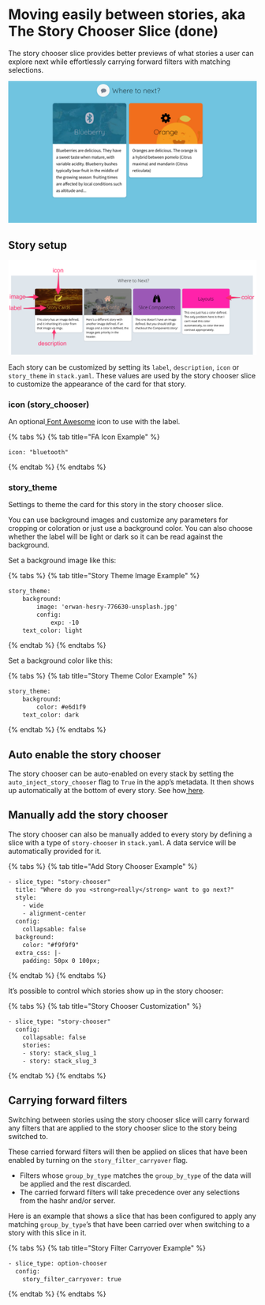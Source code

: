 # Moving easily between stories, aka The Story Chooser Slice \(done\)

The story chooser slice provides better previews of what stories a user can explore next while effortlessly carrying forward filters with matching selections.

![](../../.gitbook/assets/story-chooser-example.png)

## Story setup

![](../../.gitbook/assets/story-chooser-detailed-example.png)

Each story can be customized by setting its `label`, `description`, `icon` or `story_theme` in `stack.yaml`. These values are used by the story chooser slice to customize the appearance of the card for that story.

### icon \(story\_chooser\)

An optional[ ](https://fontawesome.com/)[Font Awesome](https://fontawesome.com/) icon to use with the label.

{% tabs %}
{% tab title="FA Icon Example" %}
```text
icon: "bluetooth"
```
{% endtab %}
{% endtabs %}

### story\_theme

Settings to theme the card for this story in the story chooser slice.

You can use background images and customize any parameters for cropping or coloration or just use a background color. You can also choose whether the label will be light or dark so it can be read against the background.

Set a background image like this:

{% tabs %}
{% tab title="Story Theme Image Example" %}
```text
story_theme:
    background:
        image: 'erwan-hesry-776630-unsplash.jpg'
        config:
            exp: -10
    text_color: light
```
{% endtab %}
{% endtabs %}

Set a background color like this:

{% tabs %}
{% tab title="Story Theme Color Example" %}
```text
story_theme:
    background:
        color: #e6d1f9
    text_color: dark
```
{% endtab %}
{% endtabs %}

## Auto enable the story chooser

The story chooser can be auto-enabled on every stack by setting the `auto_inject_story_chooser` flag to `True` in the app’s metadata. It then shows up automatically at the bottom of every story. See how[ here](../app.yaml.md#metadata).

## Manually add the story chooser

The story chooser can also be manually added to every story by defining a slice with a type of `story-chooser` in `stack.yaml`. A data service will be automatically provided for it.

{% tabs %}
{% tab title="Add Story Chooser Example" %}
```text
- slice_type: "story-chooser"
  title: "Where do you <strong>really</strong> want to go next?"
  style:
    - wide
    - alignment-center
  config:
    collapsable: false
  background:
    color: "#f9f9f9"
  extra_css: |-
    padding: 50px 0 100px;
```
{% endtab %}
{% endtabs %}

It’s possible to control which stories show up in the story chooser:

{% tabs %}
{% tab title="Story Chooser Customization" %}
```text
- slice_type: "story-chooser"
  config:
    collapsable: false
    stories:
    - story: stack_slug_1
    - story: stack_slug_3
```
{% endtab %}
{% endtabs %}

## Carrying forward filters

Switching between stories using the story chooser slice will carry forward any filters that are applied to the story chooser slice to the story being switched to.

These carried forward filters will then be applied on slices that have been enabled by turning on the `story_filter_carryover` flag.

* Filters whose `group_by_type` matches the `group_by_type` of the data will be applied and the rest discarded.
* The carried forward filters will take precedence over any selections from the hashr and/or server.

Here is an example that shows a slice that has been configured to apply any matching `group_by_type`’s that have been carried over when switching to a story with this slice in it.

{% tabs %}
{% tab title="Story Filter Carryover Example" %}
```text
- slice_type: option-chooser
  config:
    story_filter_carryover: true
```
{% endtab %}
{% endtabs %}

